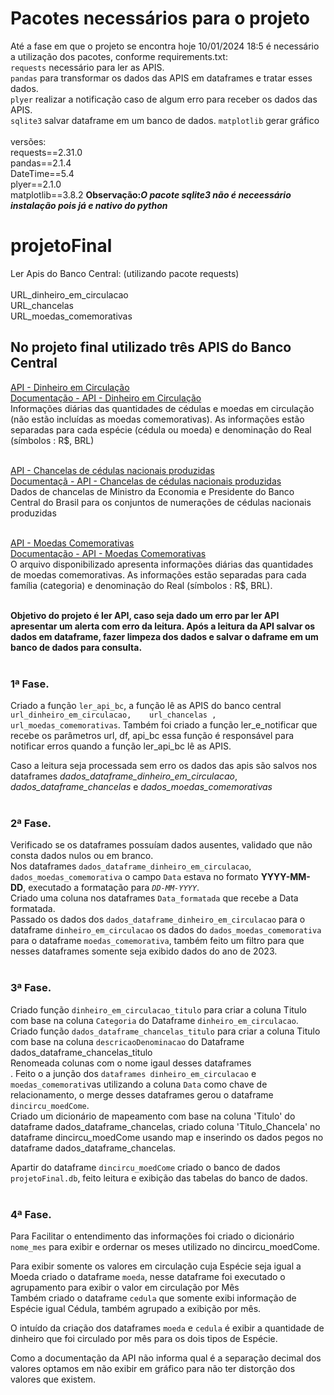 # Pacotes necessários para o projeto
Até a fase em que o projeto se encontra hoje 10/01/2024 18:5 é necessário a utilização dos pacotes, conforme requirements.txt:<br>
`requests` necessário para ler as APIS. <br>
`pandas` para transformar os dados das APIS em dataframes e tratar esses dados.<br>
`plyer` realizar a notificação caso de algum erro para receber os dados das APIS.<br>
`sqlite3` salvar dataframe em um banco de dados.
`matplotlib` gerar gráfico<br><br>
versões: <br>
requests==2.31.0<br>
pandas==2.1.4<br>
DateTime==5.4<br>
plyer==2.1.0<br>
matplotlib==3.8.2
<strong>Observação:<i>O pacote sqlite3 não é neceessário instalação pois já e nativo do python</i></strong>

# projetoFinal
Ler Apis do Banco Central: (utilizando pacote requests) <br><br>
URL_dinheiro_em_circulacao<br>
URL_chancelas<br>
URL_moedas_comemorativas<br>

## No projeto final utilizado três APIS do Banco Central
[API - Dinheiro em Circulação](https://olinda.bcb.gov.br/olinda/servico/mecir_dinheiro_em_circulacao/versao/v1/odata/informacoes_diarias_com_categoria?$format=json) <br>
[Documentação - API - Dinheiro em Circulação](https://dadosabertos.bcb.gov.br/dataset/dinheiro-em-circulao)<br>
Informações diárias das quantidades de cédulas e moedas em circulação (não estão incluídas as moedas comemorativas). As informações estão separadas para cada espécie (cédula ou moeda) e denominação do Real (símbolos : R$, BRL) <br><br>

[API - Chancelas de cédulas nacionais produzidas](https://olinda.bcb.gov.br/olinda/servico/mecir_chancelas/versao/v1/odata/TodosDadosChancelas?$format=json)<br>
[Documentaçã - API - Chancelas de cédulas nacionais produzidas](https://dadosabertos.bcb.gov.br/dataset/chancelas-de-cedulas-nacionais-produzidas)<br>
Dados de chancelas de Ministro da Economia e Presidente do Banco Central do Brasil para os conjuntos de numerações de cédulas nacionais produzidas<br><br>

[API - Moedas Comemorativas](https://olinda.bcb.gov.br/olinda/servico/mecir_moedas_comemorativas/versao/v1/odata/informacoes_diarias?$format=json)<br>
[Documentação - API - Moedas Comemorativas](https://dadosabertos.bcb.gov.br/dataset/moedas-comemorativas)<br>
O arquivo disponibilizado apresenta informações diárias das quantidades de moedas comemorativas. As informações estão separadas para cada família (categoria) e denominação do Real (símbolos : R$, BRL).<br><br>

<strong>Objetivo do projeto é ler API, caso seja dado um erro par ler API apresentar um alerta com erro da leitura. Após a leitura da API salvar os dados em dataframe, fazer limpeza dos dados e salvar o daframe em um banco de dados para consulta. </strong><br><br>

### 1ª Fase.
Criado a função `ler_api_bc`, a função lê as APIS do banco central `url_dinheiro_em_circulacao,    url_chancelas , url_moedas_comemorativas`. Também foi criado a função ler_e_notificar que recebe os parâmetros url, df, api_bc essa função é responsável para notificar erros quando a função ler_api_bc lê as APIS.<br>

Caso a leitura seja processada sem erro os dados das apis são salvos nos dataframes <i>dados_dataframe_dinheiro_em_circulacao</i>, <i>dados_dataframe_chancelas</i> e <i>dados_moedas_comemorativas</i> <br><br>

### 2ª Fase.
Verificado se os dataframes possuíam dados ausentes, validado que não consta dados nulos ou em branco.<br>
Nos dataframes `dados_dataframe_dinheiro_em_circulacao`, `dados_moedas_comemorativa` o campo `Data` estava no formato <b>YYYY-MM-DD</b>, executado a formatação para <i>`DD-MM-YYYY`</i>. <br>
Criado uma coluna nos dataframes `Data_formatada` que recebe a Data formatada.<br>
Passado os dados dos `dados_dataframe_dinheiro_em_circulacao` para o dataframe `dinheiro_em_circulacao` os dados do `dados_moedas_comemorativa` para o dataframe `moedas_comemorativa`, também feito um filtro para que nesses dataframes somente seja exibido dados do ano de 2023.<br><br>

### 3ª Fase.
Criado função `dinheiro_em_circulacao_titulo` para criar a coluna Titulo com base na coluna `Categoria` do Dataframe `dinheiro_em_circulacao`.<br> 
Criado função `dados_dataframe_chancelas_titulo` para criar a coluna Titulo com base na coluna `descricaoDenominacao` do Dataframe dados_dataframe_chancelas_titulo<br>
Renomeada colunas com o nome igaul desses dataframes<br>.
Feito o a junção dos `dataframes dinheiro_em_circulacao` e `moedas_comemorati`vas utilizando a coluna `Data` como chave de relacionamento,  o merge desses dataframes gerou o dataframe `dincircu_moedCome`.<br>
Criado um dicionário de mapeamento com base na coluna 'Titulo' do dataframe dados_dataframe_chancelas, criado coluna 'Titulo_Chancela' no dataframe dincircu_moedCome usando map e inserindo os dados pegos no dataframe dados_dataframe_chancelas.<br>

Apartir  do dataframe `dincircu_moedCome` criado o banco de dados `projetoFinal.db`, feito leitura e exibição das tabelas do banco de dados.<br><br>

### 4ª Fase.

Para Facilitar o entendimento das informações foi criado o dicionário `nome_mes` para exibir e ordernar os meses utilizado  no dincircu_moedCome.<br>


Para exibir somente os valores em circulação cuja Espécie seja igual a Moeda criado o dataframe `moeda`, nesse dataframe foi executado o agrupamento para exibir o valor em circulação por Mês <br>
Também criado o dataframe `cedula` que somente exibi informação de Espécie igual Cédula, também agrupado a exibição por mês.<br>

O intuído da criação dos dataframes `moeda` e `cedula` é exibir a quantidade  de dinheiro que foi circulado por mês para os dois tipos de Espécie.<br>

Como a documentação da API não informa qual é a separação decimal dos valores optamos em não exibir em gráfico para não  ter distorção dos valores que existem.<br>
